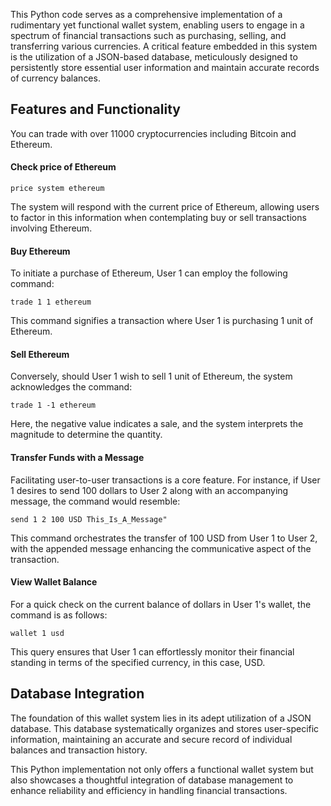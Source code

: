 This Python code serves as a comprehensive implementation of a rudimentary yet functional wallet system, enabling users to engage in a spectrum of financial transactions such as purchasing, selling, and transferring various currencies. A critical feature embedded in this system is the utilization of a JSON-based database, meticulously designed to persistently store essential user information and maintain accurate records of currency balances.


## Features and Functionality
You can trade with over 11000 cryptocurrencies including Bitcoin and Ethereum.
#### Check price of Ethereum
```
price system ethereum
```
The system will respond with the current price of Ethereum, allowing users to factor in this information when contemplating buy or sell transactions involving Ethereum.
#### Buy Ethereum
To initiate a purchase of Ethereum, User 1 can employ the following command:
```
trade 1 1 ethereum
```
This command signifies a transaction where User 1 is purchasing 1 unit of Ethereum.

#### Sell Ethereum
Conversely, should User 1 wish to sell 1 unit of Ethereum, the system acknowledges the command:
```
trade 1 -1 ethereum
```
Here, the negative value indicates a sale, and the system interprets the magnitude to determine the quantity.

#### Transfer Funds with a Message
Facilitating user-to-user transactions is a core feature. For instance, if User 1 desires to send 100 dollars to User 2 along with an accompanying message, the command would resemble:
```
send 1 2 100 USD This_Is_A_Message"
```
This command orchestrates the transfer of 100 USD from User 1 to User 2, with the appended message enhancing the communicative aspect of the transaction.
#### View Wallet Balance
For a quick check on the current balance of dollars in User 1's wallet, the command is as follows:
```
wallet 1 usd
```
This query ensures that User 1 can effortlessly monitor their financial standing in terms of the specified currency, in this case, USD.
## Database Integration
The foundation of this wallet system lies in its adept utilization of a JSON database. This database systematically organizes and stores user-specific information, maintaining an accurate and secure record of individual balances and transaction history.

This Python implementation not only offers a functional wallet system but also showcases a thoughtful integration of database management to enhance reliability and efficiency in handling financial transactions.